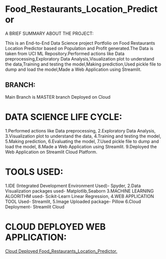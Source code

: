 # Food_Restaurants_Location_Predictor

A BRIEF SUMMARY ABOUT THE PROJECT: 

This is an End-to-End Data Science project Portfolio on Food Restaurants Location Predictor based on Population and Profit generated.The Data is taken from UCI ML Repository.Performed actions like Data preprocessing,Exploratory Data Analysis,Visualization plot to understand the data,Training and testing the model,Making prediction,Used pickle file to dump and load the model,Made a Web Application using Streamlit.

BRANCH:
-----------
Main Branch is MASTER branch
Deployed on Cloud

# DATA SCIENCE LIFE CYCLE:
1.Performed actions like Data preprocessing, 2.Exploratory Data Analysis, 3.Visualization plot to understand the data, 4.Training and testing the model, 5.Making prediction, 6.Evaluating the model, 7.Used pickle file to dump and load the model, 8.Made a Web Application using Streamlit. 9.Deployed the Web Application on Streamlit Cloud Platform.

# TOOLS USED:
1.IDE (Integrated Development Environment Used)- Spyder, 2.Data Visualization packages used- Matplotlib,Seaborn 3.MACHINE LEARNING ALGORITHM used- Scikit-Learn Linear Regression, 4.WEB APPLICATION TOOL Used- Streamlit, 5.Image Uploaded package- Pillow 6.Cloud Deployment- Streamlit Cloud

# CLOUD DEPLOYED WEB APPLICATION:
[Cloud Deployed Food_Restaurants_Location_Predictor.](https://akiranraj1995-restaurant-store-location-predictor-app-lov8ow.streamlit.app/) 

